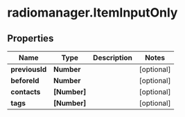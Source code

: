# radiomanager.ItemInputOnly

## Properties

Name | Type | Description | Notes
------------ | ------------- | ------------- | -------------
**previousId** | **Number** |  | [optional] 
**beforeId** | **Number** |  | [optional] 
**contacts** | **[Number]** |  | [optional] 
**tags** | **[Number]** |  | [optional] 


